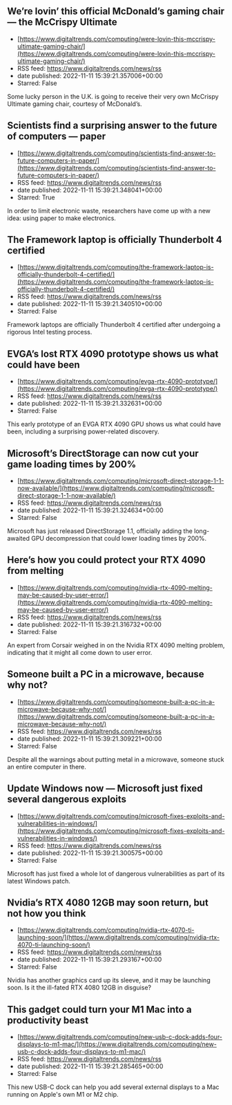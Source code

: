 ## We’re lovin’ this official McDonald’s gaming chair — the McCrispy Ultimate
 - [https://www.digitaltrends.com/computing/were-lovin-this-mccrispy-ultimate-gaming-chair/](https://www.digitaltrends.com/computing/were-lovin-this-mccrispy-ultimate-gaming-chair/)
 - RSS feed: https://www.digitaltrends.com/news/rss
 - date published: 2022-11-11 15:39:21.357006+00:00
 - Starred: False

Some lucky person in the U.K. is going to receive their very own McCrispy Ultimate gaming chair, courtesy of McDonald’s.

## Scientists find a surprising answer to the future of computers — paper
 - [https://www.digitaltrends.com/computing/scientists-find-answer-to-future-computers-in-paper/](https://www.digitaltrends.com/computing/scientists-find-answer-to-future-computers-in-paper/)
 - RSS feed: https://www.digitaltrends.com/news/rss
 - date published: 2022-11-11 15:39:21.348041+00:00
 - Starred: True

In order to limit electronic waste, researchers have come up with a new idea: using paper to make electronics.

## The Framework laptop is officially Thunderbolt 4 certified
 - [https://www.digitaltrends.com/computing/the-framework-laptop-is-officially-thunderbolt-4-certified/](https://www.digitaltrends.com/computing/the-framework-laptop-is-officially-thunderbolt-4-certified/)
 - RSS feed: https://www.digitaltrends.com/news/rss
 - date published: 2022-11-11 15:39:21.340510+00:00
 - Starred: False

Framework laptops are officially Thunderbolt 4 certified after undergoing a rigorous Intel testing process.

## EVGA’s lost RTX 4090 prototype shows us what could have been
 - [https://www.digitaltrends.com/computing/evga-rtx-4090-prototype/](https://www.digitaltrends.com/computing/evga-rtx-4090-prototype/)
 - RSS feed: https://www.digitaltrends.com/news/rss
 - date published: 2022-11-11 15:39:21.332631+00:00
 - Starred: False

This early prototype of an EVGA RTX 4090 GPU shows us what could have been, including a surprising power-related discovery.

## Microsoft’s DirectStorage can now cut your game loading times by 200%
 - [https://www.digitaltrends.com/computing/microsoft-direct-storage-1-1-now-available/](https://www.digitaltrends.com/computing/microsoft-direct-storage-1-1-now-available/)
 - RSS feed: https://www.digitaltrends.com/news/rss
 - date published: 2022-11-11 15:39:21.324634+00:00
 - Starred: False

Microsoft has just released DirectStorage 1.1, officially adding the long-awaited GPU decompression that could lower loading times by 200%.

## Here’s how you could protect your RTX 4090 from melting
 - [https://www.digitaltrends.com/computing/nvidia-rtx-4090-melting-may-be-caused-by-user-error/](https://www.digitaltrends.com/computing/nvidia-rtx-4090-melting-may-be-caused-by-user-error/)
 - RSS feed: https://www.digitaltrends.com/news/rss
 - date published: 2022-11-11 15:39:21.316732+00:00
 - Starred: False

An expert from Corsair weighed in on the Nvidia RTX 4090 melting problem, indicating that it might all come down to user error.

## Someone built a PC in a microwave, because why not?
 - [https://www.digitaltrends.com/computing/someone-built-a-pc-in-a-microwave-because-why-not/](https://www.digitaltrends.com/computing/someone-built-a-pc-in-a-microwave-because-why-not/)
 - RSS feed: https://www.digitaltrends.com/news/rss
 - date published: 2022-11-11 15:39:21.309221+00:00
 - Starred: False

Despite all the warnings about putting metal in a microwave, someone stuck an entire computer in there.

## Update Windows now — Microsoft just fixed several dangerous exploits
 - [https://www.digitaltrends.com/computing/microsoft-fixes-exploits-and-vulnerabilities-in-windows/](https://www.digitaltrends.com/computing/microsoft-fixes-exploits-and-vulnerabilities-in-windows/)
 - RSS feed: https://www.digitaltrends.com/news/rss
 - date published: 2022-11-11 15:39:21.300575+00:00
 - Starred: False

Microsoft has just fixed a whole lot of dangerous vulnerabilities as part of its latest Windows patch.

## Nvidia’s RTX 4080 12GB may soon return, but not how you think
 - [https://www.digitaltrends.com/computing/nvidia-rtx-4070-ti-launching-soon/](https://www.digitaltrends.com/computing/nvidia-rtx-4070-ti-launching-soon/)
 - RSS feed: https://www.digitaltrends.com/news/rss
 - date published: 2022-11-11 15:39:21.293167+00:00
 - Starred: False

Nvidia has another graphics card up its sleeve, and it may be launching soon. Is it the ill-fated RTX 4080 12GB in disguise?

## This gadget could turn your M1 Mac into a productivity beast
 - [https://www.digitaltrends.com/computing/new-usb-c-dock-adds-four-displays-to-m1-mac/](https://www.digitaltrends.com/computing/new-usb-c-dock-adds-four-displays-to-m1-mac/)
 - RSS feed: https://www.digitaltrends.com/news/rss
 - date published: 2022-11-11 15:39:21.285465+00:00
 - Starred: False

This new USB-C dock can help you add several external displays to a Mac running on Apple's own M1 or M2 chip.
